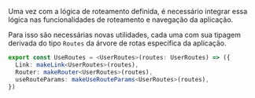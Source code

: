 Uma vez com a lógica de roteamento definida, é necessário integrar essa lógica nas funcionalidades de roteamento e navegação da aplicação.

Para isso são necessárias novas utilidades, cada uma com sua tipagem derivada do tipo `Routes` da árvore de rotas específica da aplicação.

```ts
export const UseRoutes = <UserRoutes>(routes: UserRoutes) => ({
  Link: makeLink<UserRoutes>(routes),
  Router: makeRouter<UserRoutes>(routes),
  useRouteParams: makeUseRouteParams<UserRoutes>(routes),
})
```